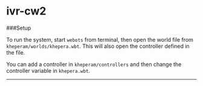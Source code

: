 ivr-cw2
=======

###Setup

To run the system, start `webots` from terminal, then open the world file from `kheperam/worlds/khepera.wbt`. This will also open the controller defined in the file.

You can add a controller in `kheperam/controllers` and then change the controller variable in `khepera.wbt`.

------